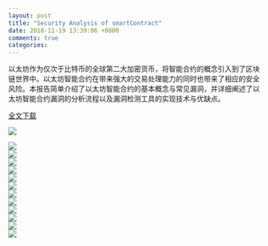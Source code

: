```yaml
---
layout: post
title: "Security Analysis of smartContract"
date: 2018-11-19 13:39:06 +0800
comments: true
categories: 
---
```

以太坊作为仅次于比特币的全球第二大加密货币，将智能合约的概念引入到了区块链世界中。以太坊智能合约在带来强大的交易处理能力的同时也带来了相应的安全风险。本报告简单介绍了以太坊智能合约的基本概念与常见漏洞，并详细阐述了以太坊智能合约漏洞的分析流程以及漏洞检测工具的实现技术与优缺点。

[全文下载](https://loccs.sjtu.edu.cn/gossip/assets/Security%20Analysis%20of%20smartContract.pdf)

![](/images/2018-11-19/0_01.jpg)  
<!--more-->
![](/images/2018-11-19/0_02.jpg)  
![](/images/2018-11-19/0_03.jpg)  
![](/images/2018-11-19/0_04.jpg)  
![](/images/2018-11-19/0_05.jpg)  
![](/images/2018-11-19/0_06.jpg)  
![](/images/2018-11-19/0_07.jpg)  
![](/images/2018-11-19/0_08.jpg)  
![](/images/2018-11-19/0_09.jpg)  
![](/images/2018-11-19/0_10.jpg)  
![](/images/2018-11-19/0_11.jpg)  
![](/images/2018-11-19/0_12.jpg)  
![](/images/2018-11-19/0_13.jpg)  
